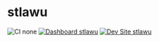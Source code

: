 # stlawu

![CI none](https://img.shields.io/badge/ci-none-orange.svg)
[![Dashboard stlawu](https://img.shields.io/badge/dashboard-stlawu-yellow.svg)](https://dashboard.pantheon.io/sites/220b6920-aeb7-45fb-872c-f59857cb7083#dev/code)
[![Dev Site stlawu](https://img.shields.io/badge/site-stlawu-blue.svg)](http://dev-stlawu.pantheonsite.io/)